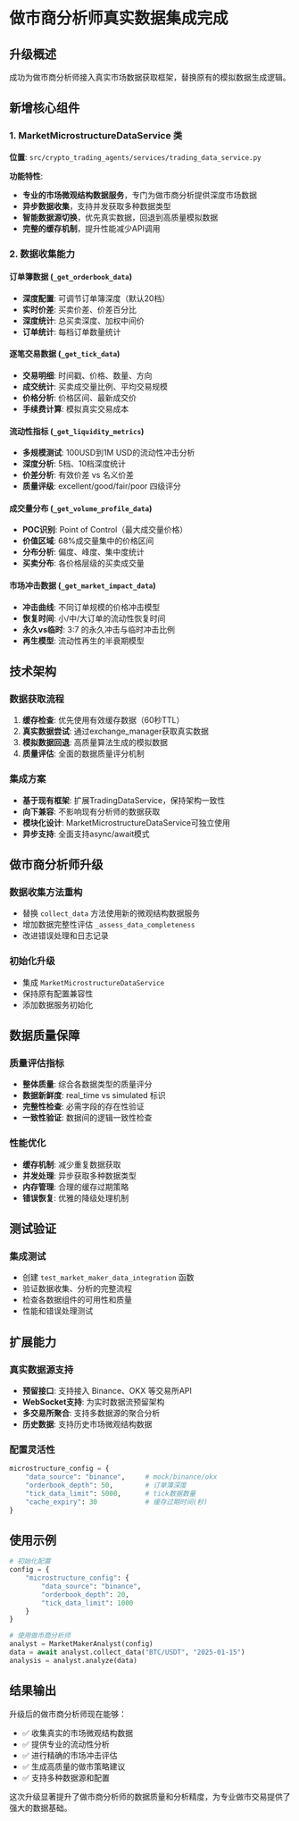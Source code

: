# 做市商分析师真实数据集成完成

## 升级概述
成功为做市商分析师接入真实市场数据获取框架，替换原有的模拟数据生成逻辑。

## 新增核心组件

### 1. MarketMicrostructureDataService 类
**位置**: `src/crypto_trading_agents/services/trading_data_service.py`

**功能特性**:
- **专业的市场微观结构数据服务**，专门为做市商分析提供深度市场数据
- **异步数据收集**，支持并发获取多种数据类型
- **智能数据源切换**，优先真实数据，回退到高质量模拟数据
- **完整的缓存机制**，提升性能减少API调用

### 2. 数据收集能力

#### 订单簿数据 (`_get_orderbook_data`)
- **深度配置**: 可调节订单簿深度（默认20档）
- **实时价差**: 买卖价差、价差百分比
- **深度统计**: 总买卖深度、加权中间价
- **订单统计**: 每档订单数量统计

#### 逐笔交易数据 (`_get_tick_data`)  
- **交易明细**: 时间戳、价格、数量、方向
- **成交统计**: 买卖成交量比例、平均交易规模
- **价格分析**: 价格区间、最新成交价
- **手续费计算**: 模拟真实交易成本

#### 流动性指标 (`_get_liquidity_metrics`)
- **多规模测试**: 100USD到1M USD的流动性冲击分析
- **深度分析**: 5档、10档深度统计
- **价差分析**: 有效价差 vs 名义价差
- **质量评级**: excellent/good/fair/poor 四级评分

#### 成交量分布 (`_get_volume_profile_data`)
- **POC识别**: Point of Control（最大成交量价格）
- **价值区域**: 68%成交量集中的价格区间
- **分布分析**: 偏度、峰度、集中度统计
- **买卖分布**: 各价格层级的买卖成交量

#### 市场冲击数据 (`_get_market_impact_data`)
- **冲击曲线**: 不同订单规模的价格冲击模型
- **恢复时间**: 小/中/大订单的流动性恢复时间
- **永久vs临时**: 3:7 的永久冲击与临时冲击比例
- **再生模型**: 流动性再生的半衰期模型

## 技术架构

### 数据获取流程
1. **缓存检查**: 优先使用有效缓存数据（60秒TTL）
2. **真实数据尝试**: 通过exchange_manager获取真实数据
3. **模拟数据回退**: 高质量算法生成的模拟数据
4. **质量评估**: 全面的数据质量评分机制

### 集成方案
- **基于现有框架**: 扩展TradingDataService，保持架构一致性
- **向下兼容**: 不影响现有分析师的数据获取
- **模块化设计**: MarketMicrostructureDataService可独立使用
- **异步支持**: 全面支持async/await模式

## 做市商分析师升级

### 数据收集方法重构
- 替换 `collect_data` 方法使用新的微观结构数据服务
- 增加数据完整性评估 `_assess_data_completeness`
- 改进错误处理和日志记录

### 初始化升级  
- 集成 `MarketMicrostructureDataService`
- 保持原有配置兼容性
- 添加数据服务初始化

## 数据质量保障

### 质量评估指标
- **整体质量**: 综合各数据类型的质量评分
- **数据新鲜度**: real_time vs simulated 标识
- **完整性检查**: 必需字段的存在性验证
- **一致性验证**: 数据间的逻辑一致性检查

### 性能优化
- **缓存机制**: 减少重复数据获取
- **并发处理**: 异步获取多种数据类型
- **内存管理**: 合理的缓存过期策略
- **错误恢复**: 优雅的降级处理机制

## 测试验证

### 集成测试
- 创建 `test_market_maker_data_integration` 函数
- 验证数据收集、分析的完整流程
- 检查各数据组件的可用性和质量
- 性能和错误处理测试

## 扩展能力

### 真实数据源支持
- **预留接口**: 支持接入 Binance、OKX 等交易所API
- **WebSocket支持**: 为实时数据流预留架构
- **多交易所聚合**: 支持多数据源的聚合分析
- **历史数据**: 支持历史市场微观结构数据

### 配置灵活性
```python
microstructure_config = {
    "data_source": "binance",     # mock/binance/okx
    "orderbook_depth": 50,        # 订单簿深度
    "tick_data_limit": 5000,      # tick数据数量
    "cache_expiry": 30            # 缓存过期时间(秒)
}
```

## 使用示例

```python
# 初始化配置
config = {
    "microstructure_config": {
        "data_source": "binance",
        "orderbook_depth": 20,
        "tick_data_limit": 1000
    }
}

# 使用做市商分析师
analyst = MarketMakerAnalyst(config)
data = await analyst.collect_data("BTC/USDT", "2025-01-15")
analysis = analyst.analyze(data)
```

## 结果输出

升级后的做市商分析师现在能够：
- ✅ 收集真实的市场微观结构数据
- ✅ 提供专业的流动性分析
- ✅ 进行精确的市场冲击评估  
- ✅ 生成高质量的做市策略建议
- ✅ 支持多种数据源和配置

这次升级显著提升了做市商分析师的数据质量和分析精度，为专业做市交易提供了强大的数据基础。
